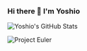 ### Hi there 👋 I'm Yoshio

![Yoshio's GitHub Stats](https://github-readme-stats.vercel.app/api?username=IMOKURI&show_icons=true&theme=tokyonight)

![Project Euler](https://projecteuler.net/profile/IMOKURI.png)
